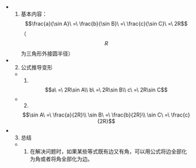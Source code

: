- 1. 基本内容：$$\frac{a}{\sin A}\ =\ \frac{b}{\sin B}\ =\ \frac{c}{\sin C}\ =\ 2R$$（$$R$$为三角形外接圆半径）
- 2. 公式推导变形
	- 1. 
	  $$a\ =\ 2R\sin A\\ b\ =\ 2R\sin B\\ c\ =\ 2R\sin C$$
	- 2. 
	  $$\sin A\ =\ \frac{a}{2R}\\ \sin B\ =\ \frac{b}{2R}\\ \sin C\ =\ \frac{c}{2R}$$
- 3. 总结
	- 1. 在解决问题时，如果某些等式既有边又有角，可以用公式将边全部化为角或者将角全部化为边。